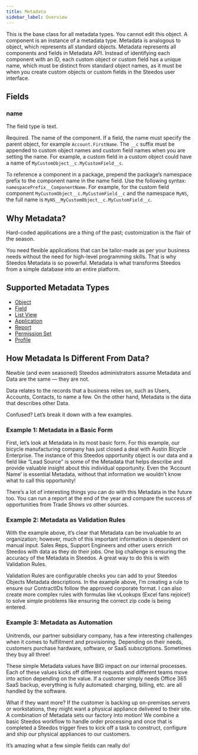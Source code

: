 ```yaml
---
title: Metadata
sidebar_label: Overview
---
```


This is the base class for all metadata types. You cannot edit this object. A component is an instance of a metadata type.
Metadata is analogous to object, which represents all standard objects. Metadata represents all components and fields in Metadata API. Instead of identifying each component with an ID, each custom object or custom field has a unique name, which must be distinct from standard object names, as it must be when you create custom objects or custom fields in the Steedos user interface.

## Fields

### name

The field type is text.

Required. The name of the component. If a field, the name must specify the parent object, for example `Account.FirstName`. The `__c` suffix must be appended to custom object names and custom field names when you are setting the name. For example, a custom field in a custom object could have a name of `MyCustomObject__c.MyCustomField__c`.

To reference a component in a package, prepend the package’s namespace prefix to the component name in the name field. Use the following syntax: `namespacePrefix__ComponentName`. For example, for the custom field component `MyCustomObject__c.MyCustomField__c` and the namespace `MyNS`, the full name is `MyNS__MyCustomObject__c.MyCustomField__c`.

## Why Metadata?

Hard-coded applications are a thing of the past; customization is the flair of the season.

You need flexible applications that can be tailor-made as per your business needs without the need for high-level programming skills. That is why Steedos Metadata is so powerful. Metadata is what transforms Steedos from a simple database into an entire platform.

## Supported Metadata Types

- [Object](/docs/metadata/object/summary)
- [Field](/docs/metadata/object/field)
- [List View](/docs/metadata/object/listview)
- [Application](/docs/metadata/application)
- [Report](/docs/metadata/report)
- [Permission Set](/docs/metadata/permission_set)
- [Profile](/docs/metadata/profile)

<!-- - [Validation Rule](/docs/metadata/validation_rule)
- [Workflow Rule](/docs/metadata/workflow_rule)
- [Approval Process](/docs/metadata/approval_process) -->

## How Metadata Is Different From Data? 

Newbie (and even seasoned) Steedos administrators assume Metadata and Data are the same — they are not.

Data relates to the records that a business relies on, such as Users, Accounts, Contacts, to name a few. On the other hand, Metadata is the data that describes other Data.

Confused? Let’s break it down with a few examples.

### Example 1: Metadata in a Basic Form

First, let’s look at Metadata in its most basic form. For this example, our bicycle manufacturing company has just closed a deal with Austin Bicycle Enterprise. The instance of this Steedos opportunity object is our data and a field like “Lead Source” is some of the Metadata that helps describe and provide valuable insight about this individual opportunity. Even the ‘Account Name’ is essential Metadata, without that information we wouldn’t know what to call this opportunity!

There’s a lot of interesting things you can do with this Metadata in the future too. You can run a report at the end of the year and compare the success of opportunities from Trade Shows vs other sources.

### Example 2: Metadata as Validation Rules

With the example above, it’s clear that Metadata can be invaluable to an organization; however, much of this important information is dependent on manual input. Sales Reps, Support Engineers and other users enrich Steedos with data as they do their jobs. One big challenge is ensuring the accuracy of the Metadata in Steedos. A great way to do this is with Validation Rules.

Validation Rules are configurable checks you can add to your Steedos Objects Metadata descriptions. In the example above, I’m creating a rule to ensure our ContractIDs follow the approved corporate format. I can also create more complex rules with formulas like vLookups (Excel fans rejoice!) to solve simple problems like ensuring the correct zip code is being entered.

### Example 3: Metadata as Automation

Unitrends, our partner subsidiary company, has a few interesting challenges when it comes to fulfillment and provisioning. Depending on their needs, customers purchase hardware, software, or SaaS subscriptions. Sometimes they buy all three!

These simple Metadata values have BIG impact on our internal processes. Each of these values kicks off different requests and different teams move into action depending on the value. If a customer simply needs Office 365 SaaS backup, everything is fully automated: charging, billing, etc. are all handled by the software.

What if they want more? If the customer is backing up on-premises servers or workstations, they might want a physical appliance delivered to their site. A combination of Metadata sets our factory into motion! We combine a basic Steedos workflow to handle order processing and once that is completed a Steedos trigger fires to kick off a task to construct, configure and ship our physical appliances to our customers.

It’s amazing what a few simple fields can really do!
